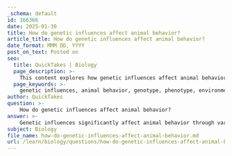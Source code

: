 ```yaml
---
_schema: default
id: 166366
date: 2025-01-30
title: How do genetic influences affect animal behavior?
article_title: How do genetic influences affect animal behavior?
date_format: MMM DD, YYYY
post_on_text: Posted on
seo:
  title: QuickTakes | Biology
  page_description: >-
    This content explores how genetic influences affect animal behavior through mechanisms such as genotype-phenotype interaction, environmental factors, neurobiological pathways, and epigenetics, alongside evolutionary implications through natural selection and behavior adaptation.
  page_keywords: >-
    genetic influences, animal behavior, genotype, phenotype, environmental factors, neurobiology, epigenetics, evolutionary implications, natural selection, behavioral traits
author: QuickTakes
question: >-
    How do genetic influences affect animal behavior?
answer: >-
    Genetic influences significantly affect animal behavior through various mechanisms that shape both the potential and actual behaviors exhibited by individuals. Here are some key points to consider:\n\n### 1. Genotype and Phenotype\nThe genotype of an organism, which is its genetic makeup, directly influences its phenotype, the observable traits, including behavior. Variations in specific genes can lead to differences in behavioral traits among individuals. For instance, certain alleles may predispose animals to exhibit behaviors such as aggression or sociability, which can impact their survival and reproductive success.\n\n### 2. Interaction with Environment\nThe relationship between genetics and behavior is not straightforward; it is influenced by environmental factors. Genetic predispositions provide a framework for potential behaviors, but environmental conditions can shape how these behaviors are expressed. This interplay is crucial for understanding how behaviors adapt over time in response to changing environments.\n\n### 3. Neurobiological Mechanisms\nGenetic factors also influence the development of neural circuits that govern behavior. For example, a genetic mutation might alter the structure of a neural pathway, leading to changes in how an animal responds to social cues. Neurobiological mechanisms translate genetic predispositions into actual behaviors, allowing animals to react to environmental stimuli.\n\n### 4. Epigenetics\nEnvironmental factors can affect gene expression through epigenetic mechanisms, which can further complicate the relationship between genetics and behavior. This means that while an animal may have a genetic predisposition for a certain behavior, environmental influences can modify how that behavior is expressed.\n\n### 5. Evolutionary Implications\nUnderstanding the genetic basis of behavior is essential for studying evolutionary processes. Behaviors that enhance survival and reproductive success can be subject to natural selection, leading to changes in the frequency of certain genetic traits within a population over time. This is illustrated in studies such as the Russian fox experiment, which demonstrated how selective breeding for specific behaviors can lead to significant changes in both behavior and physical traits.\n\n### Conclusion\nIn summary, genetic influences on animal behavior are multifaceted, involving the interaction of genetic predispositions, neurobiological mechanisms, and environmental factors. By examining these influences through the lens of both proximate (immediate causes) and ultimate (evolutionary causes) perspectives, researchers can gain a comprehensive understanding of the complexities of animal behavior and its evolutionary implications.
subject: Biology
file_name: how-do-genetic-influences-affect-animal-behavior.md
url: /learn/biology/questions/how-do-genetic-influences-affect-animal-behavior
---
```


&nbsp;